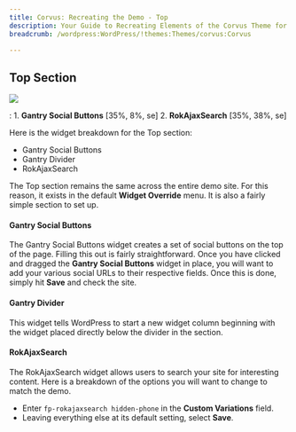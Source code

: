 ```yaml
---
title: Corvus: Recreating the Demo - Top
description: Your Guide to Recreating Elements of the Corvus Theme for WordPress
breadcrumb: /wordpress:WordPress/!themes:Themes/corvus:Corvus

---
```


Top Section
-----

![][demo]

:	1. **Gantry Social Buttons** [35%, 8%, se]
	2. **RokAjaxSearch** [35%, 38%, se]

Here is the widget breakdown for the Top section:

* Gantry Social Buttons
* Gantry Divider
* RokAjaxSearch

The Top section remains the same across the entire demo site. For this reason, it exists in the default **Widget Override** menu. It is also a fairly simple section to set up.

#### Gantry Social Buttons

The Gantry Social Buttons widget creates a set of social buttons on the top of the page. Filling this out is fairly straightforward. Once you have clicked and dragged the **Gantry Social Buttons** widget in place, you will want to add your various social URLs to their respective fields. Once this is done, simply hit **Save** and check the site. 

#### Gantry Divider

This widget tells WordPress to start a new widget column beginning with the widget placed directly below the divider in the section.

#### RokAjaxSearch

The RokAjaxSearch widget allows users to search your site for interesting content. Here is a breakdown of the options you will want to change to match the demo.

* Enter `fp-rokajaxsearch hidden-phone` in the **Custom Variations** field.
* Leaving everything else at its default setting, select **Save**.

[demo]: assets/demo_1.jpeg